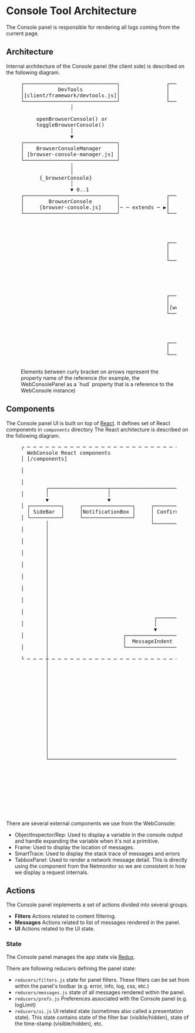 # Console Tool Architecture

The Console panel is responsible for rendering all logs coming from the current page.

## Architecture

Internal architecture of the Console panel (the client side) is described
on the following diagram.

<figure class="hero">
  <pre class="diagram">
┌──────────────────────────────┐               ┌────────────────────────┐
│           DevTools           │               │    WebConsolePanel     │
│[client/framework/devtools.js]│               │       [panel.js]       │
└──────────────────────────────┘               └────────────────────────┘
                │                                           │
                                                            │
     openBrowserConsole() or                                │
     toggleBrowserConsole()                                 │
                │                                           │
                ▼                                           │
┌──────────────────────────────┐                          {hud}
│    BrowserConsoleManager     │                            │
│ [browser-console-manager.js] │                            │
└──────────────────────────────┘                            │
                │                                           │
                │                                           │
      {_browserConsole}                                     │
                │                                           │
                ▼ 0..1                                      ▼ 1
┌──────────────────────────────┐               ┌────────────────────────┐
│        BrowserConsole        │               │       WebConsole       │
│     [browser-console.js]     │─ ─ extends ─ ▶│    [webconsole.js]     │
└──────────────────────────────┘               └──────────────1─────────┘
                                                            │
                                                          {ui}
                                                            │
                                                            ▼ 1
                                               ┌────────────────────────┐
                                               │      WebConsoleUI      │
                                               │   [webconsole-ui.js]   │
                                               └────────────────────────┘
                                                            │
                                                       {wrapper}
                                                            │
                                                            │
                                                            ▼ 1
                                               ┌────────────────────────┐
                                               │   WebConsoleWrapper    │
                                               │[webconsole-wrapper.js] │
                                               └────────────────────────┘
                                                            │
                                                        <renders>
                                                            │
                                                            ▼
                                               ┌────────────────────────┐
                                               │          App           │
                                               └────────────────────────┘
    </pre>
  <figcaption>Elements between curly bracket on arrows represent the property name of the reference (for example, the WebConsolePanel as a `hud` property that is a reference to the WebConsole instance)</figcaption>
</figure>

## Components

The Console panel UI is built on top of [React](../frontend/react.md). It defines set of React components in `components` directory
The React architecture is described on the following diagram.

<figure class="hero">
  <pre class="diagram">
┌ ─ ─ ─ ─ ─ ─ ─ ─ ─ ─ ─ ─ ─ ─ ─ ─ ─ ─ ─ ─ ─ ─ ─ ─ ─ ─ ─ ─ ─ ─ ─ ─ ─ ─ ─ ─ ─ ─ ─ ─ ─ ─ ─ ─ ─ ─ ─ ─ ─ ─ ─ ─ ─ ─ ─ ─ ─ ─ ─ ─ ─ ─ ─ ─ ─ ─ ─ ─ ─ ─ ─ ─ ─ ─ ─ ─ ─ ─ ─ ─ ─ ─ ─                                                              
  WebConsole React components                                                                                                                                          │                                                             
│ [/components]                                                       ┌────────────────────────┐                                                                                                                                     
                                                                      │          App           │                                                                       │                                                             
│                                                                     └────────────────────────┘                                                                                                                                     
                                                                                   │                                                                                   │                                                             
│                                                                                  │                                                                                                                                                 
        ┌───────────────────┬──────────────────────┬───────────────────┬───────────┴─────────┬───────────────────────┬────────────────────┬─────────────────┐          │                                                             
│       │                   │                      │                   │                     │                       │                    │                 │                                                                        
        ▼                   ▼                      ▼                   ▼                     ▼                       ▼                    ▼                 ▼          │       ┌────────────────────────────────────────┐            
│ ┌──────────┐     ┌────────────────┐     ┌────────────────┐     ┌───────────┐    ┌────────────────────┐     ┌──────────────┐     ┌──────────────┐     ┌─────────┐             │                 Editor                 │            
  │ SideBar  │     │NotificationBox │     │ ConfirmDialog  │     │ FilterBar │    │ ReverseSearchInput │     │ConsoleOutput │     │EditorToolbar │     │ JSTerm  │──.editor───▶│              <CodeMirror>              │            
│ └──────────┘     └────────────────┘     │    <portal>    │     └───────────┘    └────────────────────┘     └──────────────┘     └──────────────┘     └─────────┘             │ [client/shared/sourceeditor/editor.js] │            
        │                                 └────────────────┘           │                                             │                                                 │       └────────────────────────────────────────┘            
│       │                                                    ┌─────────┴─────────────┐                               │                                                                                                               
        │                                                    │                       │                               │                                                 │                                                             
│       │                                                    ▼                       ▼                               ▼                                                                                                               
        │                                          ┌──────────────────┐    ┌──────────────────┐            ┌──────────────────┐                                        │                                                             
│       │                                          │   FilterButton   │    │  FilterCheckbox  │            │ MessageContainer │                                                                                                      
        │                                          └──────────────────┘    └──────────────────┘            └──────────────────┘                                        │                                                             
│       │                                                                                                            │                                                                                                               
        │                                                                                                            │                                                 │                                                             
│       │                                                                                                            │                                                                                                               
        │                                                                                                            ▼                                                 │                                                             
│       │                                                                                                  ┌──────────────────┐                                                                                                      
        │                                                                                                  │     Message      │                                        │                                                             
│       │                                                                                                  └──────────────────┘                                                                                                      
        │                                                                                                            │                                                 │         ┌─────────────────────────────────────┐             
│       │                                                                                                            │                                                           │                Frame                │             
        │                                  ┌─────────────────────┬─────────────────────┬─────────────────────┬───────┴─────────────┬─────────────────────┬─────────────┼─────┬──▶│ [client/shared/components/Frame.js] │             
│       │                                  │                     │                     │                     │                     │                     │                   │   └─────────────────────────────────────┘             
        │                                  ▼                     ▼                     ▼                     ▼                     ▼                     ▼             │     │                                                       
│       │                        ┌──────────────────┐  ┌──────────────────┐  ┌──────────────────┐  ┌──────────────────┐  ┌──────────────────┐  ┌──────────────────┐          │   ┌────────────────────────────────────────┐          
        │                        │  MessageIndent   │  │   MessageIcon    │  │  CollapseButton  │  │ GripMessageBody  │  │   ConsoleTable   │  │  MessageRepeat   │    │     │   │               SmartTrace               │          
│       │                        └──────────────────┘  └──────────────────┘  └──────────────────┘  └──────────────────┘  └──────────────────┘  └──────────────────┘          ├──▶│[client/shared/components/SmartTrace.js]│          
        │                                                                                                    │                     │                                   │     │   └────────────────────────────────────────┘          
└ ─ ─ ─ ┼ ─ ─ ─ ─ ─ ─ ─ ─ ─ ─ ─ ─ ─ ─ ─ ─ ─ ─ ─ ─ ─ ─ ─ ─ ─ ─ ─ ─ ─ ─ ─ ─ ─ ─ ─ ─ ─ ─ ─ ─ ─ ─ ─ ─ ─ ─ ─ ─ ─ ─│─ ─ ─ ─ ─ ─ ─ ─ ─ ─ ─│─ ─ ─ ─ ─ ─ ─ ─ ─ ─ ─ ─ ─ ─ ─ ─ ─ ─      │                                                       
        │                                                                                                    │                     │                                         │   ┌──────────────────────────────────────────────────┐
        │                                                                                                    │                     │                                         │   │                   TabboxPanel                    │
        │                                                                                                    ├─────────────────────┘                                         └──▶│[client/netmonitor/src/components/TabboxPanel.js] │
        │                                                                                                    │                                                                   └──────────────────────────────────────────────────┘
        │                                                                                                    │                                                                                                                       
        │                                                                                                    │                                                                                                                       
        │                                                                                                    ▼                                                                                                                       
        │                                                                ┌ ─ ─ ─ ─ ─ ─ ─ ─ ─ ─ ─ ─ ─ ─ ─ ─ ─ ─ ─ ─ ─ ─ ─ ─ ─ ─ ─ ─ ─ ─ ─ ─ ─ ─ ─                                                                                     
        │                                                                  Reps                                       ┌──────────────────────┐  │                                                                                    
        │                                                                │ [client/shared/components/reps/reps.js]    │   ObjectInspector    │                                                                                       
        │                                                                                                             └──────────────────────┘  │                                                                                    
        │                                                                │                                                        │                                                                                                  
        │                                                                                                                         ▼             │                                                                                    
        │                                                                │                                            ┌──────────────────────┐                                                                                       
        │                                                                                                             │ ObjectInspectorItem  │  │                                                                                    
        │                                                                │                                            └──────────────────────┘                                                                                       
        └───────────────────────────────────────────────────────────────▶                                                         │             │                                                                                    
                                                                         │                                                        ▼                                                                                                  
                                                                                                                      ┌──────────────────────┐  │                                                                                    
                                                                         │                                         ┌─▶│         Rep          │                                                                                       
                                                                                                                   │  └──────────────────────┘  │                                                                                    
                                                                         │                                         │              │                                                                                                  
                                                                                                                   │              │             │                                                                                    
                                                                         │                                         └──────────────┘                                                                                                  
                                                                          ─ ─ ─ ─ ─ ─ ─ ─ ─ ─ ─ ─ ─ ─ ─ ─ ─ ─ ─ ─ ─ ─ ─ ─ ─ ─ ─ ─ ─ ─ ─ ─ ─ ─ ─ ┘                                                                                                                                                         
  </pre>
</figure>

There are several external components we use from the WebConsole:
- ObjectInspector/Rep: Used to display a variable in the console output and handle expanding the variable when it's not a primitive.
- Frame: Used to display the location of messages.
- SmartTrace: Used to display the stack trace of messages and errors
- TabboxPanel: Used to render a network message detail. This is directly using the component from the Netmonitor so we are consistent in how we display a request internals.

## Actions

The Console panel implements a set of actions divided into several groups.

- **Filters** Actions related to content filtering.
- **Messages** Actions related to list of messages rendered in the panel.
- **UI** Actions related to the UI state.

### State

The Console panel manages the app state via [Redux](../frontend/redux.md).

There are following reducers defining the panel state:

- `reducers/filters.js` state for panel filters. These filters can be set from within the panel's toolbar (e.g. error, info, log, css, etc.)
- `reducers/messages.js` state of all messages rendered within the panel.
- `reducers/prefs.js` Preferences associated with the Console panel (e.g. logLimit)
- `reducers/ui.js` UI related state (sometimes also called a presentation state). This state contains state of the filter bar (visible/hidden), state of the time-stamp (visible/hidden), etc.
